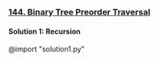### [144\. Binary Tree Preorder Traversal](https://leetcode.com/problems/binary-tree-preorder-traversal/)

#### Solution 1: Recursion

@import "solution1.py"